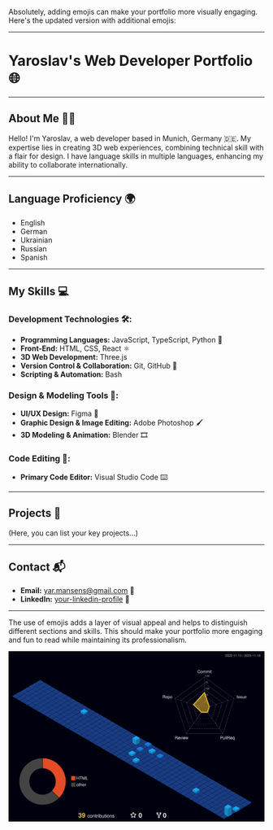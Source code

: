 Absolutely, adding emojis can make your portfolio more visually engaging. Here's the updated version with additional emojis:

---

# Yaroslav's Web Developer Portfolio 🌐

---

## About Me 🙋‍♂️
Hello! I'm Yaroslav, a web developer based in Munich, Germany 🇩🇪. My expertise lies in creating 3D web experiences, combining technical skill with a flair for design. I have language skills in multiple languages, enhancing my ability to collaborate internationally.

---

## Language Proficiency 🌍
-  English
-  German
-  Ukrainian
-  Russian
-  Spanish

---

## My Skills 💻

### Development Technologies 🛠️:
- **Programming Languages:** JavaScript, TypeScript, Python 🐍
- **Front-End:** HTML, CSS, React ⚛️
- **3D Web Development:** Three.js 
- **Version Control & Collaboration:** Git, GitHub 🔄
- **Scripting & Automation:** Bash 

### Design & Modeling Tools 🎨:
- **UI/UX Design:** Figma 📐
- **Graphic Design & Image Editing:** Adobe Photoshop 🖌️
- **3D Modeling & Animation:** Blender 🎞️

### Code Editing 📝:
- **Primary Code Editor:** Visual Studio Code ⌨️

---

## Projects 📁
(Here, you can list your key projects...)

---

## Contact 📬
- **Email:** [yar.mansens@gmail.com](mailto:yar.mansens@gmail.com) 📧
- **LinkedIn:** [your-linkedin-profile](#) 🔗

---

The use of emojis adds a layer of visual appeal and helps to distinguish different sections and skills. This should make your portfolio more engaging and fun to read while maintaining its professionalism.




![Profile Night View](https://raw.githubusercontent.com/yaroslavgubich/yaroslavgubich/8d0c552fadb1b07fc677138c815c3bfbf74379f4/profile-3d-contrib/profile-night-view.svg)


<!--
**yaroslavgubich/yaroslavgubich** is a ✨ _special_ ✨ repository because its `README.md` (this file) appears on your GitHub profile.

Here are some ideas to get you started:

- 🔭 I’m currently working on ...
- 🌱 I’m currently learning ...
- 👯 I’m looking to collaborate on ...
- 🤔 I’m looking for help with ...
- 💬 Ask me about ...
- 📫 How to reach me: ...
- 😄 Pronouns: ...
- ⚡ Fun fact: ...
-->


